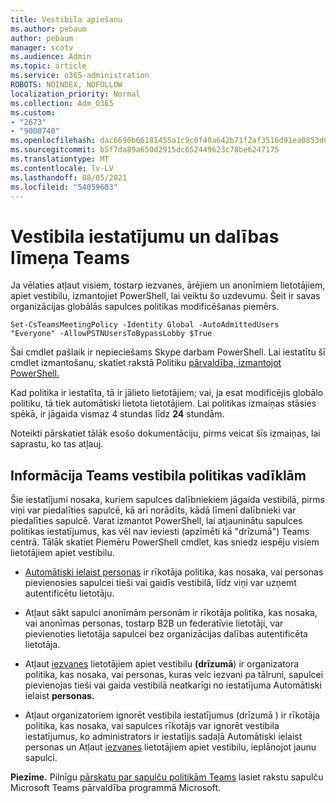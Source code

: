 ```yaml
---
title: Vestibila apiešanu
ms.author: pebaum
author: pebaum
manager: scotv
ms.audience: Admin
ms.topic: article
ms.service: o365-administration
ROBOTS: NOINDEX, NOFOLLOW
localization_priority: Normal
ms.collection: Adm_O365
ms.custom:
- "2673"
- "9000740"
ms.openlocfilehash: dac6690b66181455a1c9c0f40a642b71f2af3516d91ea0853d06564b017b03a2
ms.sourcegitcommit: b5f7da89a650d2915dc652449623c78be6247175
ms.translationtype: MT
ms.contentlocale: lv-LV
ms.lasthandoff: 08/05/2021
ms.locfileid: "54059603"
---
```

# <a name="control-lobby-settings-and-level-of-participation-in-teams"></a>Vestibila iestatījumu un dalības līmeņa Teams

Ja vēlaties atļaut visiem, tostarp iezvanes, ārējiem un anonīmiem lietotājiem, apiet vestibilu, izmantojiet PowerShell, lai veiktu šo uzdevumu. Šeit ir savas organizācijas globālās sapulces politikas modificēšanas piemērs.

`Set-CsTeamsMeetingPolicy -Identity Global -AutoAdmittedUsers "Everyone" -AllowPSTNUsersToBypassLobby $True`

Šai cmdlet pašlaik ir nepieciešams Skype darbam PowerShell. Lai iestatītu šī cmdlet izmantošanu, skatiet rakstā Politiku [pārvaldība, izmantojot PowerShell.](https://docs.microsoft.com/microsoftteams/teams-powershell-overview#managing-policies-via-powershell)

Kad politika ir iestatīta, tā ir jālieto lietotājiem; vai, ja esat modificējis globālo politiku, tā tiek automātiski lietota lietotājiem. Lai politikas izmaiņas stāsies spēkā, ir jāgaida vismaz 4 stundas līdz **24** stundām. 

Noteikti pārskatiet tālāk esošo dokumentāciju, pirms veicat šīs izmaiņas, lai saprastu, ko tas atļauj.


## <a name="understanding-teams-meeting-lobby-policy-controls"></a>Informācija Teams vestibila politikas vadīklām

Šie iestatījumi nosaka, kuriem sapulces dalībniekiem jāgaida vestibilā, pirms viņi var piedalīties sapulcē, kā arī norādīts, kādā līmenī dalībnieki var piedalīties sapulcē. Varat izmantot PowerShell, lai atjauninātu sapulces politikas iestatījumus, kas vēl nav ieviesti (apzīmēti kā "drīzumā") Teams centrā. Tālāk skatiet Piemēru PowerShell cmdlet, kas sniedz iespēju visiem lietotājiem apiet vestibilu.

- [Automātiski ielaist personas](https://docs.microsoft.com/microsoftteams/meeting-policies-in-teams#automatically-admit-people) ir rīkotāja politika, kas nosaka, vai personas pievienosies sapulcei tieši vai gaidīs vestibilā, līdz viņi var uzņemt autentificētu lietotāju.

- [](https://docs.microsoft.com/microsoftteams/meeting-policies-in-teams#allow-anonymous-people-to-start-a-meeting) Atļaut sākt sapulci anonīmām personām ir rīkotāja politika, kas nosaka, vai anonīmas personas, tostarp B2B un federatīvie lietotāji, var pievienoties lietotāja sapulcei bez organizācijas dalības autentificēta lietotāja.

- Atļaut [iezvanes](https://docs.microsoft.com/microsoftteams/meeting-policies-in-teams#allow-dial-in-users-to-bypass-the-lobby-coming-soon) lietotājiem apiet vestibilu **(drīzumā**) ir organizatora politika, kas nosaka, vai personas, kuras veic iezvani pa tālruni, sapulcei pievienojas tieši vai gaida vestibilā neatkarīgi no iestatījuma Automātiski ielaist **personas.**

- Atļaut organizatoriem ignorēt vestibila iestatījumus (drīzumā ) ir rīkotāja politika, kas nosaka, vai  sapulces rīkotājs  var ignorēt vestibila iestatījumus, ko administrators ir iestatījis sadaļā Automātiski ielaist personas un Atļaut [iezvanes](https://docs.microsoft.com/microsoftteams/meeting-policies-in-teams#allow-organizers-to-override-lobby-settings-coming-soon) lietotājiem apiet vestibilu, ieplānojot jaunu sapulci.

**Piezīme.** Pilnīgu [pārskatu par sapulču politikām Teams](https://docs.microsoft.com/microsoftteams/meeting-policies-in-teams) lasiet rakstu sapulču Microsoft Teams pārvaldība programmā Microsoft.
